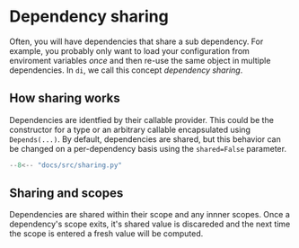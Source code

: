 # Dependency sharing

Often, you will have dependencies that share a sub dependency.
For example, you probably only want to load your configuration from enviroment variables *once* and then re-use the same object in multiple dependencies.
In `di`, we call this concept *dependency sharing*.

## How sharing works

Dependencies are identfied by their callable provider.
This could be the constructor for a type or an arbitrary callable encapsulated using `Depends(...)`.
By default, dependencies are shared, but this behavior can be changed on a per-dependency basis using the `shared=False` parameter.

```Python hl_lines="7-9"
--8<-- "docs/src/sharing.py"
```

## Sharing and scopes

Dependencies are shared within their scope and any innner scopes.
Once a dependency's scope exits, it's shared value is discareded and the next time the scope is entered a fresh value will be computed.
